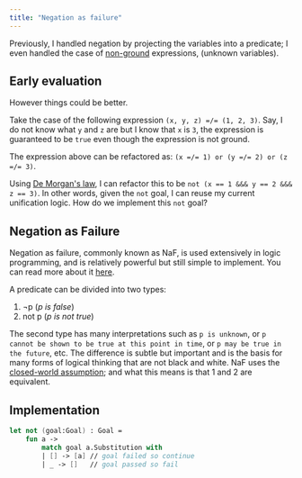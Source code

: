 ```yaml
---
title: "Negation as failure"
---
```


Previously, I handled negation by projecting the variables into a predicate; I even handled the case of [non-ground](https://en.wikipedia.org/wiki/Ground_expression) expressions, (unknown variables).

## Early evaluation
However things could be better.

Take the case of the following expression `(x, y, z) =/= (1, 2, 3)`. Say, I do not know what `y` and `z` are but I know that `x` is `3`, the expression is guaranteed to be `true` even though the expression is not ground. 

The expression above can be refactored as: `(x =/= 1) or (y =/= 2) or (z =/= 3)`.

Using [De Morgan's law](https://en.wikipedia.org/wiki/De_Morgan%27s_laws), I can refactor this to be `not (x == 1 &&& y == 2 &&& z == 3)`. In other words, given the `not` goal, I can reuse my current unification logic. How do we implement this `not` goal?

## Negation as Failure
Negation as failure, commonly known as NaF, is used extensively in logic programming, and is relatively powerful but still simple to implement. You can read more about it [here](https://en.wikipedia.org/wiki/Negation_as_failure).

A predicate can be divided into two types:

  1. ¬p (*p is false*)
  2. not p (*p is not true*)

The second type has many interpretations such as `p is unknown`, or `p cannot be shown to be true at this point in time`, or `p may be true in the future`, etc. The difference is subtle but important and is the basis for many forms of logical thinking that are not black and white. NaF uses the [closed-world assumption](https://en.wikipedia.org/wiki/Closed-world_assumption); and what this means is that 1 and 2 are equivalent.

## Implementation
```fsharp
let not (goal:Goal) : Goal = 
    fun a -> 
        match goal a.Substitution with 
        | [] -> [a] // goal failed so continue
        | _ -> []   // goal passed so fail
```



